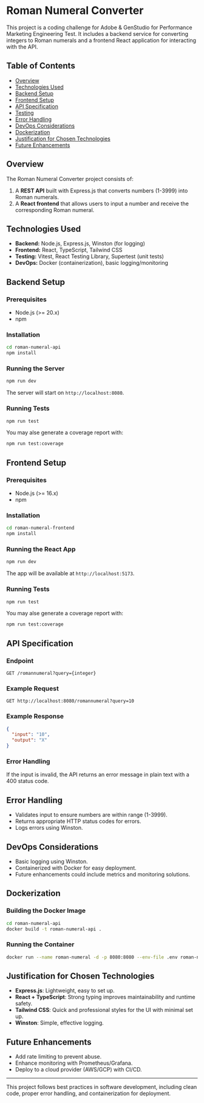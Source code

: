 # Roman Numeral Converter

This project is a coding challenge for Adobe & GenStudio for Performance Marketing Engineering Test. It includes a backend service for converting integers to Roman numerals and a frontend React application for interacting with the API.

## Table of Contents
- [Overview](#overview)
- [Technologies Used](#technologies-used)
- [Backend Setup](#backend-setup)
- [Frontend Setup](#frontend-setup)
- [API Specification](#api-specification)
- [Testing](#testing)
- [Error Handling](#error-handling)
- [DevOps Considerations](#devops-considerations)
- [Dockerization](#dockerization)
- [Justification for Chosen Technologies](#justification-for-chosen-technologies)
- [Future Enhancements](#future-enhancements)

## Overview
The Roman Numeral Converter project consists of:
1. A **REST API** built with Express.js that converts numbers (1-3999) into Roman numerals.
2. A **React frontend** that allows users to input a number and receive the corresponding Roman numeral.

## Technologies Used
- **Backend:** Node.js, Express.js, Winston (for logging)
- **Frontend:** React, TypeScript, Tailwind CSS
- **Testing:** Vitest, React Testing Library, Supertest (unit tests)
- **DevOps:** Docker (containerization), basic logging/monitoring

## Backend Setup
### Prerequisites
- Node.js (>= 20.x)
- npm 

### Installation
```sh
cd roman-numeral-api
npm install
```

### Running the Server
```sh
npm run dev
```
The server will start on `http://localhost:8080`.

### Running Tests
```sh
npm run test
```
You may alse generate a coverage report with:
```sh
npm run test:coverage
```

## Frontend Setup
### Prerequisites
- Node.js (>= 16.x)
- npm 

### Installation
```sh
cd roman-numeral-frontend
npm install
```

### Running the React App
```sh
npm run dev
```
The app will be available at `http://localhost:5173`.

### Running Tests
```sh
npm run test
```
You may alse generate a coverage report with:
```sh
npm run test:coverage
```

## API Specification
### Endpoint
```
GET /romannumeral?query={integer}
```
### Example Request
```
GET http://localhost:8080/romannumeral?query=10
```
### Example Response
```json
{
  "input": "10",
  "output": "X"
}
```
### Error Handling
If the input is invalid, the API returns an error message in plain text with a 400 status code.

## Error Handling
- Validates input to ensure numbers are within range (1-3999).
- Returns appropriate HTTP status codes for errors.
- Logs errors using Winston.

## DevOps Considerations
- Basic logging using Winston.
- Containerized with Docker for easy deployment.
- Future enhancements could include metrics and monitoring solutions.

## Dockerization
### Building the Docker Image
```sh
cd roman-numeral-api
docker build -t roman-numeral-api .
```
### Running the Container
```sh
docker run --name roman-numeral -d -p 8080:8080 --env-file .env roman-numeral-api
```

## Justification for Chosen Technologies
- **Express.js**: Lightweight, easy to set up.
- **React + TypeScript**: Strong typing improves maintainability and runtime safety.
- **Tailwind CSS**: Quick and professional styles for the UI with minimal set up.
- **Winston**: Simple, effective logging.

## Future Enhancements
- Add rate limiting to prevent abuse.
- Enhance monitoring with Prometheus/Grafana.
- Deploy to a cloud provider (AWS/GCP) with CI/CD.

---
This project follows best practices in software development, including clean code, proper error handling, and containerization for deployment.


